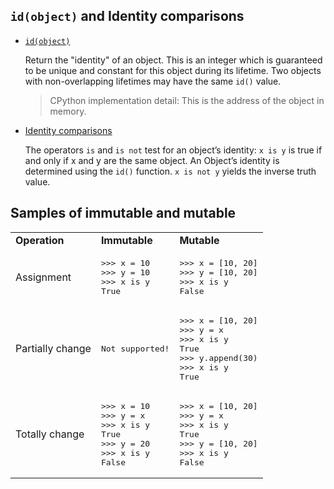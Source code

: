 ## `id(object)` and Identity comparisons

- [`id(object)`](https://docs.python.org/3/library/functions.html?highlight=staticmethod#id)

    Return the "identity" of an object. This is an integer which is guaranteed to be unique and constant for this object during its lifetime. Two objects with non-overlapping lifetimes may have the same `id()` value.

    > CPython implementation detail: This is the address of the object in memory.

- [Identity comparisons](https://docs.python.org/3/reference/expressions.html#is-not)

    The operators `is` and `is not` test for an object’s identity: `x is y` is true if and only if x and y are the same object. An Object’s identity is determined using the `id()` function. `x is not y` yields the inverse truth value.

## Samples of immutable and mutable

<table align="center">
<!-- 1st row: header -->
<tr>
<td>
<b>Operation</b>
</td>
<td>
<b>Immutable</b>
</td>
<td>
<b>Mutable</b>
</td>
</tr>
<!-- 2nd row: assignment -->
<tr>
<td>
Assignment
</td>
<td>
<pre lang="python">
>>> x = 10
>>> y = 10
>>> x is y
True
</pre>
</td>
<td>
<pre lang="python">
>>> x = [10, 20]
>>> y = [10, 20]
>>> x is y
False
</pre>
</td>
</tr>
<!-- 3rd row: partially change -->
<tr>
<td>
Partially change
</td>
<td>
<pre lang="python">
Not supported!
</pre>
</td>
<td>
<pre lang="python">
>>> x = [10, 20]
>>> y = x
>>> x is y
True
>>> y.append(30)
>>> x is y
True
</pre>
</td>
</tr>
<!-- 4th row: totally change -->
<tr>
<td>
Totally change
</td>
<td>
<pre lang="python">
>>> x = 10
>>> y = x
>>> x is y
True
>>> y = 20
>>> x is y
False
</pre>
</td>
<td>
<pre lang="python">
>>> x = [10, 20]
>>> y = x
>>> x is y
True
>>> y = [10, 20]
>>> x is y
False
</pre>
</td>
</tr>
</table>
